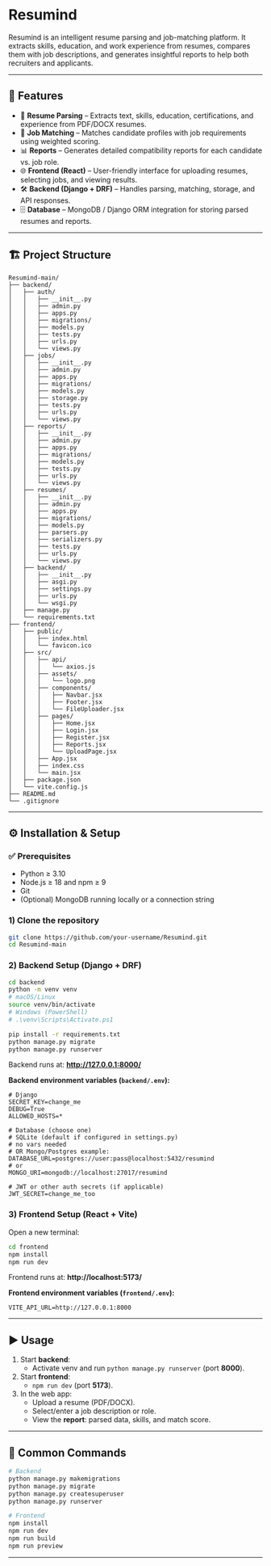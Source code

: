 # Resumind

Resumind is an intelligent resume parsing and job-matching platform. It extracts skills, education, and work experience from resumes, compares them with job descriptions, and generates insightful reports to help both recruiters and applicants.

---

## 🚀 Features

- 📄 **Resume Parsing** – Extracts text, skills, education, certifications, and experience from PDF/DOCX resumes.  
- 🤖 **Job Matching** – Matches candidate profiles with job requirements using weighted scoring.  
- 📊 **Reports** – Generates detailed compatibility reports for each candidate vs. job role.  
- 🌐 **Frontend (React)** – User-friendly interface for uploading resumes, selecting jobs, and viewing results.  
- 🛠 **Backend (Django + DRF)** – Handles parsing, matching, storage, and API responses.  
- 🗄 **Database** – MongoDB / Django ORM integration for storing parsed resumes and reports.  

---

## 🏗 Project Structure

~~~plaintext
Resumind-main/
├── backend/
│   ├── auth/
│   │   ├── __init__.py
│   │   ├── admin.py
│   │   ├── apps.py
│   │   ├── migrations/
│   │   ├── models.py
│   │   ├── tests.py
│   │   ├── urls.py
│   │   └── views.py
│   ├── jobs/
│   │   ├── __init__.py
│   │   ├── admin.py
│   │   ├── apps.py
│   │   ├── migrations/
│   │   ├── models.py
│   │   ├── storage.py
│   │   ├── tests.py
│   │   ├── urls.py
│   │   └── views.py
│   ├── reports/
│   │   ├── __init__.py
│   │   ├── admin.py
│   │   ├── apps.py
│   │   ├── migrations/
│   │   ├── models.py
│   │   ├── tests.py
│   │   ├── urls.py
│   │   └── views.py
│   ├── resumes/
│   │   ├── __init__.py
│   │   ├── admin.py
│   │   ├── apps.py
│   │   ├── migrations/
│   │   ├── models.py
│   │   ├── parsers.py
│   │   ├── serializers.py
│   │   ├── tests.py
│   │   ├── urls.py
│   │   └── views.py
│   ├── backend/
│   │   ├── __init__.py
│   │   ├── asgi.py
│   │   ├── settings.py
│   │   ├── urls.py
│   │   └── wsgi.py
│   ├── manage.py
│   └── requirements.txt
├── frontend/
│   ├── public/
│   │   ├── index.html
│   │   └── favicon.ico
│   ├── src/
│   │   ├── api/
│   │   │   └── axios.js
│   │   ├── assets/
│   │   │   └── logo.png
│   │   ├── components/
│   │   │   ├── Navbar.jsx
│   │   │   ├── Footer.jsx
│   │   │   └── FileUploader.jsx
│   │   ├── pages/
│   │   │   ├── Home.jsx
│   │   │   ├── Login.jsx
│   │   │   ├── Register.jsx
│   │   │   ├── Reports.jsx
│   │   │   └── UploadPage.jsx
│   │   ├── App.jsx
│   │   ├── index.css
│   │   └── main.jsx
│   ├── package.json
│   └── vite.config.js
├── README.md
└── .gitignore
~~~

---

## ⚙️ Installation & Setup

### ✅ Prerequisites
- Python ≥ 3.10  
- Node.js ≥ 18 and npm ≥ 9  
- Git  
- (Optional) MongoDB running locally or a connection string

### 1) Clone the repository
~~~bash
git clone https://github.com/your-username/Resumind.git
cd Resumind-main
~~~

### 2) Backend Setup (Django + DRF)
~~~bash
cd backend
python -m venv venv
# macOS/Linux
source venv/bin/activate
# Windows (PowerShell)
# .\venv\Scripts\Activate.ps1

pip install -r requirements.txt
python manage.py migrate
python manage.py runserver
~~~
Backend runs at: **http://127.0.0.1:8000/**

**Backend environment variables (`backend/.env`):**
~~~env
# Django
SECRET_KEY=change_me
DEBUG=True
ALLOWED_HOSTS=*

# Database (choose one)
# SQLite (default if configured in settings.py)
# no vars needed
# OR Mongo/Postgres example:
DATABASE_URL=postgres://user:pass@localhost:5432/resumind
# or
MONGO_URI=mongodb://localhost:27017/resumind

# JWT or other auth secrets (if applicable)
JWT_SECRET=change_me_too
~~~

### 3) Frontend Setup (React + Vite)
Open a new terminal:
~~~bash
cd frontend
npm install
npm run dev
~~~
Frontend runs at: **http://localhost:5173/**

**Frontend environment variables (`frontend/.env`):**
~~~env
VITE_API_URL=http://127.0.0.1:8000
~~~

---

## ▶️ Usage

1. Start **backend**:
   - Activate venv and run `python manage.py runserver` (port **8000**).
2. Start **frontend**:
   - `npm run dev` (port **5173**).
3. In the web app:
   - Upload a resume (PDF/DOCX).
   - Select/enter a job description or role.
   - View the **report**: parsed data, skills, and match score.

---

## 🧪 Common Commands

~~~bash
# Backend
python manage.py makemigrations
python manage.py migrate
python manage.py createsuperuser
python manage.py runserver

# Frontend
npm install
npm run dev
npm run build
npm run preview
~~~

---
